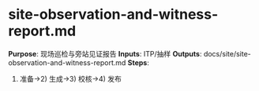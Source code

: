 # site-observation-and-witness-report.md

**Purpose**: 现场巡检与旁站见证报告
**Inputs**: ITP/抽样
**Outputs**: docs/site/site-observation-and-witness-report.md
**Steps**:

1. 准备→2) 生成→3) 校核→4) 发布
